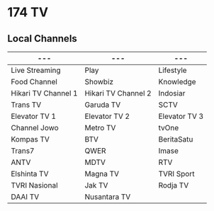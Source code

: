 # 174 TV
## Local Channels
--- | --- | ---
-- | -- | --
Live Streaming | Play | Lifestyle
Food Channel | Showbiz | Knowledge
Hikari TV Channel 1 | Hikari TV Channel 2 | Indosiar
Trans TV | Garuda TV | SCTV
Elevator TV 1 | Elevator TV 2 | Elevator TV 3
Channel Jowo | Metro TV | tvOne
Kompas TV | BTV | BeritaSatu
Trans7 | QWER | Imase
ANTV | MDTV | RTV
Elshinta TV | Magna TV | TVRI Sport
TVRI Nasional | Jak TV | Rodja TV
DAAI TV | Nusantara TV
